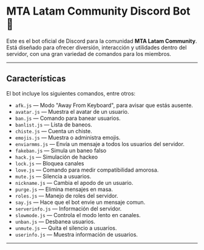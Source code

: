 # MTA Latam Community Discord Bot 🤖

Este es el bot oficial de Discord para la comunidad **MTA Latam Community**. Está diseñado para ofrecer diversión, interacción y utilidades dentro del servidor, con una gran variedad de comandos para los miembros.

---

## Características

El bot incluye los siguientes comandos, entre otros:

- `afk.js` — Modo "Away From Keyboard", para avisar que estás ausente.  
- `avatar.js` — Muestra el avatar de un usuario.  
- `ban.js` — Comando para banear usuarios.  
- `banlist.js` — Lista de baneos.  
- `chiste.js` — Cuenta un chiste.  
- `emojis.js` — Muestra o administra emojis.  
- `enviarmms.js` — Envía un mensaje a todos los usuarios del servidor.
- `fakeban.js` — Simula un baneo falso
- `hack.js` — Simulación de hackeo
- `lock.js` — Bloquea canales 
- `love.js` — Comando para medir compatibilidad amorosa.  
- `mute.js` — Silencia a usuarios.  
- `nickname.js` — Cambia el apodo de un usuario.  
- `purge.js` — Elimina mensajes en masa.  
- `roles.js` — Manejo de roles del servidor.  
- `say.js` — Hace que el bot envie un mensaje comun.
- `serverinfo.js` — Información del servidor.  
- `slowmode.js` — Controla el modo lento en canales.  
- `unban.js` — Desbanea usuarios.  
- `unmute.js` — Quita el silencio a usuarios.  
- `userinfo.js` — Muestra información de usuarios.

---


